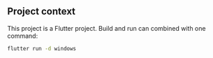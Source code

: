 ## Project context
This project is a Flutter project.
Build and run can combined with one command:
```bash
flutter run -d windows
```